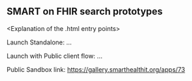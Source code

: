 ## SMART on FHIR search prototypes

<Explanation of the .html entry points>

Launch Standalone:
...

Launch with Public client flow:
...

Public Sandbox link:
https://gallery.smarthealthit.org/apps/73